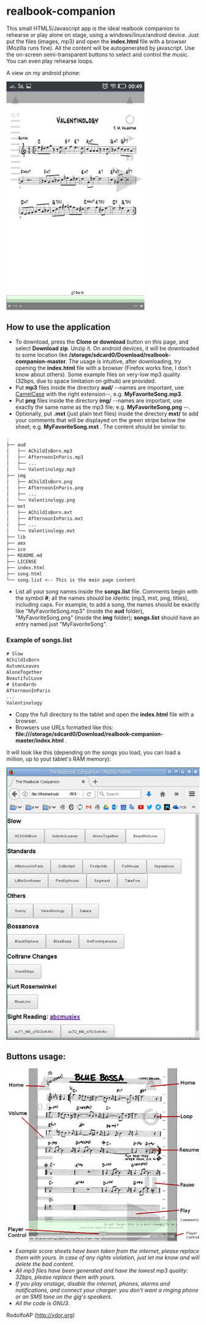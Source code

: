 # realbook-companion

This small HTML5/Javascript app is the ideal realbook companion to rehearse or play alone on stage, using a windows/linux/android device. Just put the files (images, mp3) and open the **index.html** file with a browser (Mozilla runs fine). All the content will be autogenerated by javascript. Use the on-screen semi-transparent buttons to select and control the music. You can even play rehearse loops. 

A view on my android phone:

<img width="360" alt="portfolio_view" src="https://github.com/rodolfoap/realbook-companion/blob/master/lib/rbc_m.png">

## How to use the application

* To download, press the **Clone or download** button on this page, and select **Download zip**. Unzip it. On android devices, it will be downloaded to some location like **/storage/sdcard0/Download/realbook-companion-master**. The usage is intuitive, after downloading, try opening the **index.html** file with a browser (Firefox works fine, I don't know about others). Some example files on very-low mp3 quality (32bps, due to space limitation on github) are provided. 
* Put **mp3** files inside the directory **aud/** --names are important, use [CamelCase](https://en.wikipedia.org/wiki/Camel_case) with the right extension--, e.g. **MyFavoriteSong.mp3**.
* Put **png** files inside the directory **img/** --names are important, use exactly the same name as the mp3 file; e.g. **MyFavoriteSong.png** --.
* Optionally, put **.mxt** (just plain text files) inside the directory **mxt/** to add your comments that will be displayed on the green stripe below the sheet; e.g. **MyFavoriteSong.mxt** .
The content should be similar to:

```
.
├── aud
│   ├── AChildIsBorn.mp3
│   ├── AfternoonInParis.mp3
│   ├── ...
│   └── Valentinology.mp3
├── img
│   ├── AChildIsBorn.png
│   ├── AfternoonInParis.png
│   ├── ...
│   └── Valentinology.png
├── mxt
│   ├── AChildIsBorn.mxt
│   ├── AfternoonInParis.mxt
│   ├── ...
│   └── Valentinology.mxt
├── lib
├── amx
├── ico
├── README.md
├── LICENSE
├── index.html
├── song.html
└── song.list <-- This is the main page content 
```
* List all your song names inside the **songs.list** file. Comments begin with the symbol **#**; all the names should be identic (mp3, mxt, png, titles), including caps. For example, to add a song, the names should be exactly like "MyFavoriteSong.mp3" (inside the **aud** folder), "MyFavoriteSong.png" (inside the **img** folder); **songs.list** should have an entry named just "MyFavoriteSong".

### Example of **songs.list**

```
# Slow
AChildIsBorn
AutumnLeaves
AloneTogether
BeautifulLove
# Standards
AfternoonInParis
...
Valentinology
```
* Copy the full directory to the tablet and open the **index.html** file with a browser. 
* Browsers use URLs formatted like this: **file:///storage/sdcard0/Download/realbook-companion-master/index.html** .

It will look like this (depending on the songs you load, you can load a million, up to yout tablet's RAM memory):

![rbc_pc.png](https://github.com/rodolfoap/realbook-companion/blob/master/lib/rbc_pc.png)

## Buttons usage:

![rbc_buttons.png](https://github.com/rodolfoap/realbook-companion/blob/master/lib/rbc_buttons.png)

* _Example score sheets have been taken from the internet, please replace them with yours. In case of any rights violation, just let me know and will delete the bad content._
* _All mp3 files have been generated and have the lowest mp3 quality: 32bps, please replace them with yours._
* _If you play onstage, disable the internet, phones, alarms and notifications, and connect your charger: you don't want a ringing phone or an SMS tone on the gig's speakers_.
* _All the code is GNU3_.

RodolfoAP (http://ydor.org)
